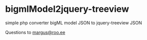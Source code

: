 bigmlModel2jquery-treeview
==========================

simple php converter bigML model JSON to jquery-treeview JSON

Questions to margus@roo.ee
